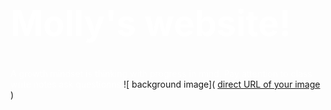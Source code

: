 # <font color="white"><h1>Molly's website!</h1>
A growth mindset is thinking with progress in mind.
Pay attention to class
write notes
ask questionns </font>
![ background image]( [direct URL of your image](https://i.imgur.com/SrJI4iL.png) ) 
